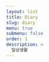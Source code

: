 ```yaml
---
layout: list
title: Diary
slug: diary
menu: true
submenu: false
order: 1
description: >
  일상생활
---
```

